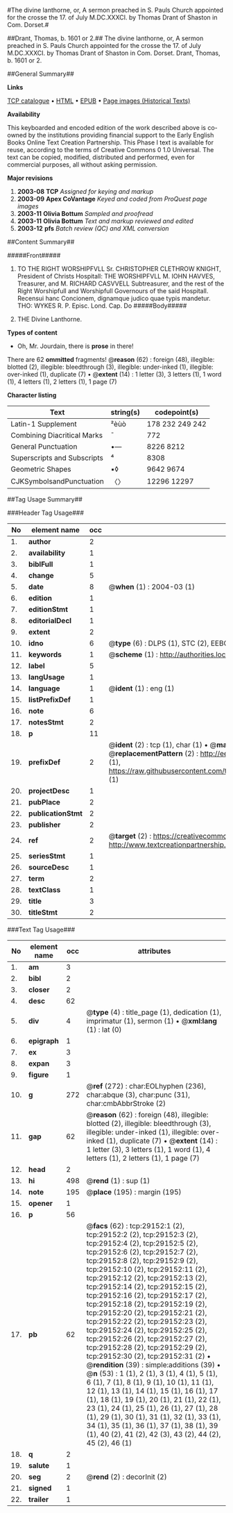 #The divine lanthorne, or, A sermon preached in S. Pauls Church appointed for the crosse the 17. of July M.DC.XXXCI. by  Thomas Drant of Shaston in Com. Dorset.#

##Drant, Thomas, b. 1601 or 2.##
The divine lanthorne, or, A sermon preached in S. Pauls Church appointed for the crosse the 17. of July M.DC.XXXCI. by  Thomas Drant of Shaston in Com. Dorset.
Drant, Thomas, b. 1601 or 2.

##General Summary##

**Links**

[TCP catalogue](http://www.ota.ox.ac.uk/tcp/)  • 
[HTML](http://tei.it.ox.ac.uk/tcp/Texts-HTML/free/A20/A20786.html)  • 
[EPUB](http://tei.it.ox.ac.uk/tcp/Texts-EPUB/free/A20/A20786.epub) • 
[Page images (Historical Texts)](https://data.historicaltexts.jisc.ac.uk/view?pubId=eebo-34387015e&pageId=eebo-34387015e-29152-1)

**Availability**

This keyboarded and encoded edition of the
	       work described above is co-owned by the institutions
	       providing financial support to the Early English Books
	       Online Text Creation Partnership. This Phase I text is
	       available for reuse, according to the terms of Creative
	       Commons 0 1.0 Universal. The text can be copied,
	       modified, distributed and performed, even for
	       commercial purposes, all without asking permission.

**Major revisions**

1. __2003-08__ __TCP__ *Assigned for keying and markup*
1. __2003-09__ __Apex CoVantage__ *Keyed and coded from ProQuest page images*
1. __2003-11__ __Olivia Bottum__ *Sampled and proofread*
1. __2003-11__ __Olivia Bottum__ *Text and markup reviewed and edited*
1. __2003-12__ __pfs__ *Batch review (QC) and XML conversion*

##Content Summary##

#####Front#####

1. TO THE RIGHT WORSHIPFVLL Sr. CHRISTOPHER CLETHROW KNIGHT, President of Christs Hospitall: THE WORSHIPFVLL M. IOHN HAVVES, Treasurer, and M. RICHARD CASVVELL Subtreasurer, and the rest of the Right Worshipfull and Worshipfull Governours of the said Hospitall.
Recensui hanc Concionem, dignamque judico quae typis mandetur. THO: WYKES R. P. Episc. Lond. Cap. Do
#####Body#####

1. THE Divine Lanthorne.

**Types of content**

  * Oh, Mr. Jourdain, there is **prose** in there!

There are 62 **ommitted** fragments! 
 @__reason__ (62) : foreign (48), illegible: blotted (2), illegible: bleedthrough (3), illegible: under-inked (1), illegible: over-inked (1), duplicate (7)  •  @__extent__ (14) : 1 letter (3), 3 letters (1), 1 word (1), 4 letters (1), 2 letters (1), 1 page (7)

**Character listing**


|Text|string(s)|codepoint(s)|
|---|---|---|
|Latin-1 Supplement|²èùò|178 232 249 242|
|Combining             Diacritical Marks|̄|772|
|General Punctuation|•—|8226 8212|
|Superscripts             and Subscripts|⁴|8308|
|Geometric Shapes|▪◊|9642 9674|
|CJKSymbolsandPunctuation|〈〉|12296 12297|

##Tag Usage Summary##

###Header Tag Usage###

|No|element name|occ|attributes|
|---|---|---|---|
|1.|__author__|2||
|2.|__availability__|1||
|3.|__biblFull__|1||
|4.|__change__|5||
|5.|__date__|8| @__when__ (1) : 2004-03 (1)|
|6.|__edition__|1||
|7.|__editionStmt__|1||
|8.|__editorialDecl__|1||
|9.|__extent__|2||
|10.|__idno__|6| @__type__ (6) : DLPS (1), STC (2), EEBO-CITATION (1), OCLC (1), VID (1)|
|11.|__keywords__|1| @__scheme__ (1) : http://authorities.loc.gov/ (1)|
|12.|__label__|5||
|13.|__langUsage__|1||
|14.|__language__|1| @__ident__ (1) : eng (1)|
|15.|__listPrefixDef__|1||
|16.|__note__|6||
|17.|__notesStmt__|2||
|18.|__p__|11||
|19.|__prefixDef__|2| @__ident__ (2) : tcp (1), char (1)  •  @__matchPattern__ (2) : ([0-9\-]+):([0-9IVX]+) (1), (.+) (1)  •  @__replacementPattern__ (2) : http://eebo.chadwyck.com/downloadtiff?vid=$1&page=$2 (1), https://raw.githubusercontent.com/textcreationpartnership/Texts/master/tcpchars.xml#$1 (1)|
|20.|__projectDesc__|1||
|21.|__pubPlace__|2||
|22.|__publicationStmt__|2||
|23.|__publisher__|2||
|24.|__ref__|2| @__target__ (2) : https://creativecommons.org/publicdomain/zero/1.0/ (1), http://www.textcreationpartnership.org/docs/. (1)|
|25.|__seriesStmt__|1||
|26.|__sourceDesc__|1||
|27.|__term__|2||
|28.|__textClass__|1||
|29.|__title__|3||
|30.|__titleStmt__|2||


###Text Tag Usage###

|No|element name|occ|attributes|
|---|---|---|---|
|1.|__am__|3||
|2.|__bibl__|2||
|3.|__closer__|2||
|4.|__desc__|62||
|5.|__div__|4| @__type__ (4) : title_page (1), dedication (1), imprimatur (1), sermon (1)  •  @__xml:lang__ (1) : lat (0)|
|6.|__epigraph__|1||
|7.|__ex__|3||
|8.|__expan__|3||
|9.|__figure__|1||
|10.|__g__|272| @__ref__ (272) : char:EOLhyphen (236), char:abque (3), char:punc (31), char:cmbAbbrStroke (2)|
|11.|__gap__|62| @__reason__ (62) : foreign (48), illegible: blotted (2), illegible: bleedthrough (3), illegible: under-inked (1), illegible: over-inked (1), duplicate (7)  •  @__extent__ (14) : 1 letter (3), 3 letters (1), 1 word (1), 4 letters (1), 2 letters (1), 1 page (7)|
|12.|__head__|2||
|13.|__hi__|498| @__rend__ (1) : sup (1)|
|14.|__note__|195| @__place__ (195) : margin (195)|
|15.|__opener__|1||
|16.|__p__|56||
|17.|__pb__|62| @__facs__ (62) : tcp:29152:1 (2), tcp:29152:2 (2), tcp:29152:3 (2), tcp:29152:4 (2), tcp:29152:5 (2), tcp:29152:6 (2), tcp:29152:7 (2), tcp:29152:8 (2), tcp:29152:9 (2), tcp:29152:10 (2), tcp:29152:11 (2), tcp:29152:12 (2), tcp:29152:13 (2), tcp:29152:14 (2), tcp:29152:15 (2), tcp:29152:16 (2), tcp:29152:17 (2), tcp:29152:18 (2), tcp:29152:19 (2), tcp:29152:20 (2), tcp:29152:21 (2), tcp:29152:22 (2), tcp:29152:23 (2), tcp:29152:24 (2), tcp:29152:25 (2), tcp:29152:26 (2), tcp:29152:27 (2), tcp:29152:28 (2), tcp:29152:29 (2), tcp:29152:30 (2), tcp:29152:31 (2)  •  @__rendition__ (39) : simple:additions (39)  •  @__n__ (53) : 1 (1), 2 (1), 3 (1), 4 (1), 5 (1), 6 (1), 7 (1), 8 (1), 9 (1), 10 (1), 11 (1), 12 (1), 13 (1), 14 (1), 15 (1), 16 (1), 17 (1), 18 (1), 19 (1), 20 (1), 21 (1), 22 (1), 23 (1), 24 (1), 25 (1), 26 (1), 27 (1), 28 (1), 29 (1), 30 (1), 31 (1), 32 (1), 33 (1), 34 (1), 35 (1), 36 (1), 37 (1), 38 (1), 39 (1), 40 (2), 41 (2), 42 (3), 43 (2), 44 (2), 45 (2), 46 (1)|
|18.|__q__|2||
|19.|__salute__|1||
|20.|__seg__|2| @__rend__ (2) : decorInit (2)|
|21.|__signed__|1||
|22.|__trailer__|1||
